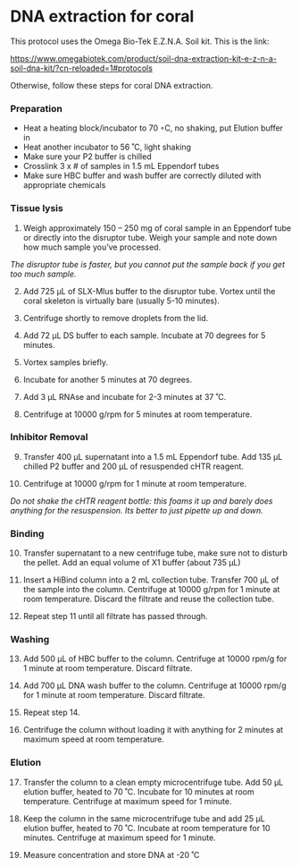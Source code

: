 # DNA extraction for coral
This protocol uses the Omega Bio-Tek E.Z.N.A. Soil kit. This is the link:

https://www.omegabiotek.com/product/soil-dna-extraction-kit-e-z-n-a-soil-dna-kit/?cn-reloaded=1#protocols


Otherwise, follow these steps for coral DNA extraction.

### Preparation

* Heat a heating block/incubator to 70 ◦C, no shaking, put Elution buffer in
* Heat another incubator to 56 ˚C, light shaking
* Make sure your P2 buffer is chilled
* Crosslink 3 x # of samples in 1.5 mL Eppendorf tubes
* Make sure HBC buffer and wash buffer are correctly diluted with appropriate chemicals

### Tissue lysis
1. Weigh approximately 150 – 250 mg of coral sample in an Eppendorf tube or directly into the disruptor tube. Weigh your sample and note down how much sample you’ve processed.

*The disruptor tube is faster, but you cannot put the sample back if you get too much sample.*

2. Add 725 µL of SLX-Mlus buffer to the disruptor tube. Vortex until the coral skeleton is virtually bare (usually 5-10 minutes). 

3. Centrifuge shortly to remove droplets from the lid. 

4. Add 72 µL DS buffer to each sample. Incubate at 70 degrees for 5 minutes.

5. Vortex samples briefly. 

6. Incubate for another 5 minutes at 70 degrees.

7. Add 3 µL RNAse and incubate for 2-3 minutes at 37 ˚C. 

8. Centrifuge at 10000 g/rpm for 5 minutes at room temperature.

### Inhibitor Removal
9. Transfer 400 µL supernatant into a 1.5 mL Eppendorf tube. Add 135 µL chilled P2 buffer and 200 µL of resuspended cHTR reagent. 

10. Centrifuge at 10000 g/rpm for 1 minute at room temperature.

*Do not shake the cHTR reagent bottle: this foams it up and barely does anything for the resuspension. Its better to just pipette up and down.*

### Binding
10. Transfer supernatant to a new centrifuge tube, make sure not to disturb the pellet. Add an equal volume of X1 buffer (about 735 µL)

11. Insert a HiBind column into a 2 mL collection tube. Transfer 700 µL of the sample into the column. Centrifuge at 10000 g/rpm for 1 minute at room temperature. Discard the filtrate and reuse the collection tube.

12. Repeat step 11 until all filtrate has passed through.

### Washing

13. Add 500 µL of HBC buffer to the column. Centrifuge at 10000 rpm/g for 1 minute at room temperature. Discard filtrate.

14. Add 700 µL DNA wash buffer to the column. Centrifuge at 10000 rpm/g for 1 minute at room temperature. Discard filtrate.

15. Repeat step 14.

16. Centrifuge the column without loading it with anything for 2 minutes at maximum speed at room temperature. 

### Elution
17. Transfer the column to a clean empty microcentrifuge tube. Add 50 µL elution buffer, heated to 70 ˚C. Incubate for 10 minutes at room temperature. Centrifuge at maximum speed for 1 minute.

18. Keep the column in the same microcentrifuge tube and add 25 µL elution buffer, heated to 70 ˚C. Incubate at room temperature for 10 minutes. Centrifuge at maximum speed for 1 minute.

19. Measure concentration and store DNA at -20 ˚C

